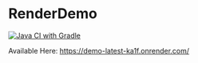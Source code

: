 # RenderDemo

[![Java CI with Gradle](https://github.com/JohnCannon87/RenderDemo/actions/workflows/gradle.yml/badge.svg)](https://github.com/JohnCannon87/RenderDemo/actions/workflows/gradle.yml)

Available Here: https://demo-latest-ka1f.onrender.com/
